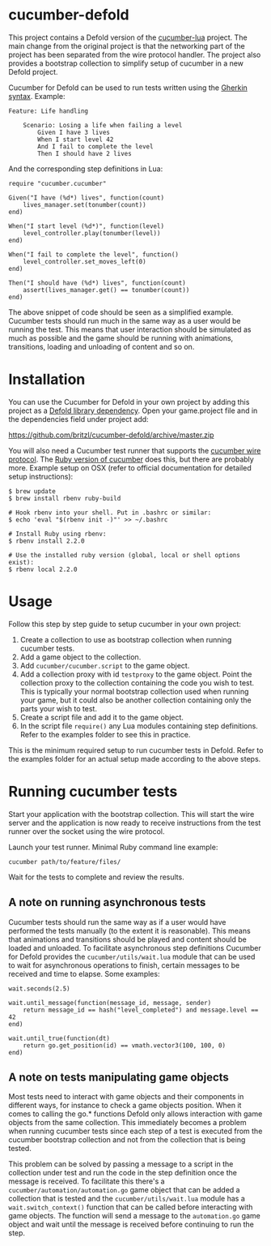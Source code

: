 # cucumber-defold
This project contains a Defold version of the [cucumber-lua](https://github.com/cucumber/cucumber-lua) project. The main change from the original project is that the networking part of the project has been separated from the wire protocol handler. The project also provides a bootstrap collection to simplify setup of cucumber in a new Defold project.

Cucumber for Defold can be used to run tests written using the [Gherkin syntax](https://github.com/cucumber/cucumber/wiki/Gherkin). Example:

	Feature: Life handling

		Scenario: Losing a life when failing a level
			Given I have 3 lives
			When I start level 42
			And I fail to complete the level
			Then I should have 2 lives

And the corresponding step definitions in Lua:

	require "cucumber.cucumber"

	Given("I have (%d*) lives", function(count)
		lives_manager.set(tonumber(count))
	end)

	When("I start level (%d*)", function(level)
		level_controller.play(tonumber(level))
	end)

	When("I fail to complete the level", function()
		level_controller.set_moves_left(0)
	end)

	Then("I should have (%d*) lives", function(count)
		assert(lives_manager.get() == tonumber(count))
	end)

The above snippet of code should be seen as a simplified example. Cucumber tests should run much in the same way as a user would be running the test. This means that user interaction should be simulated as much as possible and the game should be running with animations, transitions, loading and unloading of content and so on.

# Installation
You can use the Cucumber for Defold in your own project by adding this project as a [Defold library dependency](http://www.defold.com/manuals/libraries/). Open your game.project file and in the dependencies field under project add:

https://github.com/britzl/cucumber-defold/archive/master.zip

You will also need a Cucumber test runner that supports the [cucumber wire protocol](https://github.com/cucumber/cucumber/wiki/Wire-Protocol). The [Ruby version of cucumber](https://github.com/cucumber/cucumber-ruby) does this, but there are probably more. Example setup on OSX (refer to official documentation for detailed setup instructions):

	$ brew update
	$ brew install rbenv ruby-build

	# Hook rbenv into your shell. Put in .bashrc or similar:
	$ echo 'eval "$(rbenv init -)"' >> ~/.bashrc

	# Install Ruby using rbenv:
	$ rbenv install 2.2.0

	# Use the installed ruby version (global, local or shell options exist):
	$ rbenv local 2.2.0

# Usage
Follow this step by step guide to setup cucumber in your own project:

1. Create a collection to use as bootstrap collection when running cucumber tests.
2. Add a game object to the collection.
3. Add ```cucumber/cucumber.script``` to the game object.
4. Add a collection proxy with id ```testproxy``` to the game object. Point the collection proxy to the collection containing the code you wish to test. This is typically your normal bootstrap collection used when running your game, but it could also be another collection containing only the parts your wish to test.
5. Create a script file and add it to the game object.
6. In the script file ```require()``` any Lua modules containing step definitions. Refer to the examples folder to see this in practice.

This is the minimum required setup to run cucumber tests in Defold. Refer to the examples folder for an actual setup made according to the above steps.

# Running cucumber tests
Start your application with the bootstrap collection. This will start the wire server and the application is now ready to receive instructions from the test runner over the socket using the wire protocol.

Launch your test runner. Minimal Ruby command line example:

	cucumber path/to/feature/files/

Wait for the tests to complete and review the results.

## A note on running asynchronous tests
Cucumber tests should run the same way as if a user would have performed the tests manually (to the extent it is reasonable). This means that animations and transitions should be played and content should be loaded and unloaded. To facilitate asynchronous step definitions Cucumber for Defold provides the ```cucumber/utils/wait.lua``` module that can be used to wait for asynchronous operations to finish, certain messages to be received and time to elapse. Some examples:

	wait.seconds(2.5)

	wait.until_message(function(message_id, message, sender)
		return message_id == hash("level_completed") and message.level == 42
	end)

	wait.until_true(function(dt)
		return go.get_position(id) == vmath.vector3(100, 100, 0)
	end)

## A note on tests manipulating game objects
Most tests need to interact with game objects and their components in different ways, for instance to check a game objects position. When it comes to calling the go.* functions Defold only allows interaction with game objects from the same collection. This immediately becomes a problem when running cucumber tests since each step of a test is executed from the cucumber bootstrap collection and not from the collection that is being tested.

This problem can be solved by passing a message to a script in the collection under test and run the code in the step definition once the message is received. To facilitate this there's a ```cucumber/automation/automation.go``` game object that can be added a collection that is tested and the ```cucumber/utils/wait.lua``` module has a ```wait.switch_context()``` function that can be called before interacting with game objects. The function will send a message to the ```automation.go``` game object and wait until the message is received before continuing to run the step.
